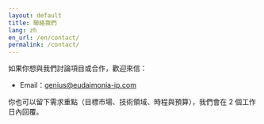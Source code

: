 ```yaml
---
layout: default
title: 聯絡我們
lang: zh
en_url: /en/contact/
permalink: /contact/
---
```


如果你想與我們討論項目或合作，歡迎來信：
- Email：[genius@eudaimonia-ip.com](mailto:genius@eudaimonia-ip.com)

你也可以留下需求重點（目標市場、技術領域、時程與預算），我們會在 2 個工作日內回覆。
